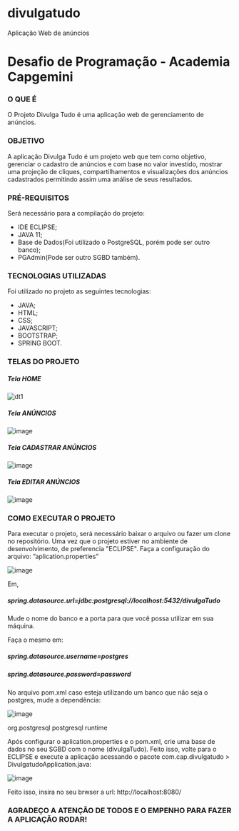 # divulgatudo
Aplicação Web de anúncios


<h1>Desafio de Programação - Academia Capgemini</h1>

<h3>O QUE É</h3>

O Projeto Divulga Tudo é uma aplicação web de gerenciamento de anúncios. 


<h3>OBJETIVO</h3>

A aplicação Divulga Tudo é um projeto web que tem como objetivo, gerenciar o cadastro de anúncios e com base no valor investido, mostrar uma projeção de cliques, compartilhamentos e visualizações dos anúncios cadastrados permitindo assim uma análise de seus resultados.


<h3>PRÉ-REQUISITOS</h3>
Será necessário para a compilação do projeto:
<ul>
  <li>IDE ECLIPSE;</li>
  <li>JAVA 11;</li>
  <li>Base de Dados(Foi utilizado o PostgreSQL, porém pode ser outro banco);</li>
  <li>PGAdmin(Pode ser outro SGBD também).</li>
</ul>

<h3>TECNOLOGIAS UTILIZADAS</h3>

Foi utilizado no projeto as seguintes tecnologias:
<ul>
  <li>JAVA;</li>
  <li>HTML;</li>
  <li>CSS;</li>
  <li>JAVASCRIPT;</li>
  <li>BOOTSTRAP;</li>
  <li>SPRING BOOT.</li>
</ul>

<h3>TELAS DO PROJETO</h3>
<h5>Tela HOME</h5>

![dt1](https://user-images.githubusercontent.com/30990442/118333616-65e44780-b4e2-11eb-8dc0-168ee8054ef0.jpg)

<h5>Tela ANÚNCIOS</h5>

![image](https://user-images.githubusercontent.com/30990442/118336866-e9a13280-b4e8-11eb-9b0e-73b7f3600489.png)

<h5>Tela CADASTRAR ANÚNCIOS</h5>

![image](https://user-images.githubusercontent.com/30990442/118337072-574d5e80-b4e9-11eb-95ba-51bdc303aa39.png)

<h5>Tela EDITAR ANÚNCIOS</h5>

![image](https://user-images.githubusercontent.com/30990442/118337256-ccb92f00-b4e9-11eb-8255-2455ad840e61.png)


<h3>COMO EXECUTAR O PROJETO</h3>

Para executar o projeto, será necessário baixar o arquivo ou fazer um clone no repositório.
Uma vez que o projeto estiver no ambiente de desenvolvimento, de preferencia "ECLIPSE". Faça a configuração do arquivo:  ”aplication.properties”

![image](https://user-images.githubusercontent.com/30990442/118336271-b8743280-b4e7-11eb-94bd-2b0dfaa887f9.png)

Em, <h5>spring.datasource.url=jdbc:postgresql://localhost:5432/divulgaTudo </h5>
Mude o nome do banco e a porta para que você possa utilizar em sua máquina.

Faça o mesmo em:

<h5>spring.datasource.username=postgres</h5>
<h5>spring.datasource.password=password</h5>

No arquivo pom.xml caso esteja utilizando um banco que não seja o postgres, mude a dependência:

![image](https://user-images.githubusercontent.com/30990442/118337778-dd1dd980-b4ea-11eb-9313-ff8582857bf1.png)

<dependency>
<groupId>org.postgresql</groupId>
<artifactId>postgresql</artifactId>
<scope>runtime</scope>
</dependency>

Após configurar o aplication.properties e o pom.xml, crie uma base de dados no seu SGBD com o nome (divulgaTudo). Feito isso, volte para o ECLIPSE e execute a aplicação acessando o pacote com.cap.divulgatudo > DivulgatudoApplication.java:

![image](https://user-images.githubusercontent.com/30990442/118338382-641f8180-b4ec-11eb-85f9-7e5eacffd2f1.png)

Feito isso, insira no seu brwser a url: http://localhost:8080/

<h3>AGRADEÇO A ATENÇÃO DE TODOS E O EMPENHO PARA FAZER A APLICAÇÃO RODAR!</h3>





